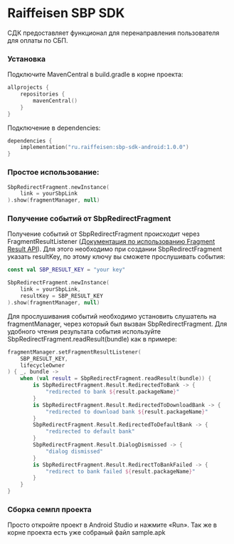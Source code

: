 # Raiffeisen SBP SDK

СДК предоставляет функционал для перенаправления пользователя для оплаты по СБП.

### Установка

Подключите MavenCentral в build.gradle в корне проекта:

```kotlin
allprojects {
    repositories {
        mavenCentral()
    }
}
```

Подключение в dependencies:

```kotlin
dependencies {
    implementation("ru.raiffeisen:sbp-sdk-android:1.0.0")
}
```

### Простое использование:

```kotlin
SbpRedirectFragment.newInstance(
    link = yourSbpLink
).show(fragmentManager, null)
```

### Получение событий от SbpRedirectFragment

Получение событий от SbpRedirectFragment происходит через FragmentResultListener ([Документация по использованию Fragment Result API](https://developer.android.com/guide/fragments/communicate#fragment-result)).
Для этого необходимо при создании SbpRedirectFragment указать resultKey,
по этому ключу вы сможете прослушивать события:

```kotlin
const val SBP_RESULT_KEY = "your key"

SbpRedirectFragment.newInstance(
    link = yourSbpLink,
    resultKey = SBP_RESULT_KEY
).show(fragmentManager, null)
```

Для прослушивания событий необходимо установить слушатель на fragmentManager,
через который был вызван SbpRedirectFragment.
Для удобного чтения результата события используйте SbpRedirectFragment.readResult(bundle) как в
примере:

```kotlin
fragmentManager.setFragmentResultListener(
    SBP_RESULT_KEY,
    lifecycleOwner
) { _, bundle ->
    when (val result = SbpRedirectFragment.readResult(bundle)) {
        is SbpRedirectFragment.Result.RedirectedToBank -> {
            "redirected to bank ${result.packageName}"
        }
        is SbpRedirectFragment.Result.RedirectedToDownloadBank -> {
            "redirected to download bank ${result.packageName}"
        }
        SbpRedirectFragment.Result.RedirectedToDefaultBank -> {
            "redirected to default bank"
        }
        SbpRedirectFragment.Result.DialogDismissed -> {
            "dialog dismissed"
        }
        is SbpRedirectFragment.Result.RedirectToBankFailed -> {
            "redirect to bank failed ${result.packageName}"
        }
    }
}
```

### Сборка семпл проекта
Просто откройте проект в Android Studio и нажмите «Run».
Так же в корне проекта есть уже собраный файл sample.apk